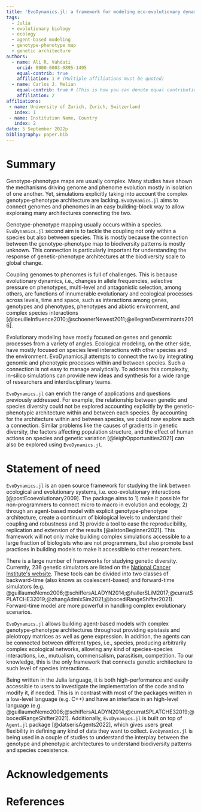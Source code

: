 ```yaml
---
title: 'EvoDynamics.jl: a framework for modeling eco-evolutionary dynamics'
tags:
  - Julia
  - evolutionary biology
  - ecology
  - agent-based modeling
  - genotype-phenotype map
  - genetic architecture
authors:
  - name: Ali R. Vahdati
    orcid: 0000-0003-0895-1495
    equal-contrib: true
    affiliation: 1 # (Multiple affiliations must be quoted)
  - name: Carlos J. Melian
    equal-contrib: true # (This is how you can denote equal contributions between multiple authors)
    affiliation: 2
affiliations:
 - name: University of Zurich, Zurich, Switzerland
   index: 1
 - name: Institution Name, Country
   index: 2
date: 5 September 2022p
bibliography: paper.bib
---
```


# Summary

Genotype-phenotype maps are usually complex. Many studies have shown the mechanisms driving genome and phenome evolution mostly in isolation of one another. Yet, simulations explicitly taking into account the complex genotype-phenotype architecture are lacking. `EvoDynamics.jl` aims to connect genomes and phenomes in an easy building-block way to allow exploraing many architectures connecting the two.

Genotype-phenotype mapping usually occurs within a species. `EvoDynamics.jl` second aim is to tackle the coupling not only within a species but also between species. This is mostly because the connection between the genotype-phenotype map to biodiversity patterns is mostly unknown. This connection is particularly important for understanding the response of genetic-phenotype architectures at the biodiversity scale to global change. 

Coupling genomes to phenomes is full of challenges. This is because evolutionary dynamics, i.e., changes in allele frequencies, selective pressure on phenotypes, multi-level and antagonistic selection, among others, are functions of innumerable evolutionary and ecological processes across levels, time and space, such as interactions among genes, genotypes and phenotypes, phenotypes and abiotic environment, and complex species interactions [@loeuilleInfluence2010;@schoenerNewest2011;@ellegrenDeterminants2016].

Evolutionary modeling have mostly focused on genes and genomic processes from a variety of angles. Ecological modeling, on the other side, have mostly focused on species level interactions with other species and the environment. EvoDynamics.jl attempts to connect the two by integrating genomic and phenotypic processes within and between species. Such a connection is not easy to manage analytically. To address this complexity, in-silico simulations can provide new ideas and synthesis for a wide range of researchers and interdisciplinary teams. 

`EvoDynamics.jl` can enrich the range of applications and questions previously addressed. For example, the relationship between genetic and species diversity could not be explored accounting explicitly by the genetic-phenotypic architecture within and between each species. By accounting for the architecture within and between species, we could now explore such a connection. Similar problems like the causes of gradients in genetic diversity, the factors affecting population structure, and the effect of human actions on species and genetic variation [@leighOpportunities2021] can also be explored using `EvoDynamics.jl`. 

# Statement of need

`EvoDynamics.jl` is an open source framework for studying the link between ecological and evolutionary systems, i.e. eco-evolutionary interactions [@postEcoevolutionary2009].
The package aims to 1) make it possible for non-programmers to connect micro to macro in evolution and ecology, 2) through an agent-based model with explicit genotype-phenotype architecture, create a continuum of biological levels to understand their coupling and robustness and 3) provide a tool to ease the reproducibility, replication and extension of the results [@alstonBeginner2021]. This framework will not only make building complex simulations accessible to a large fraction of biologists who are not programmers, but also promote best practices in building models to make it accessible to other researchers.

There is a large number of frameworks for studying genetic diversity. Currently, 236 genetic simulators are listed on the [National Cancer Institute's website](https://surveillance.cancer.gov/genetic-simulation-resources/packages/). These tools can be divided into two classes of backward-time (also knows as coalescent-based) and forward-time simulators (e.g. @guillaumeNemo2006;@schiffersALADYN2014;@hallerSLiM2017;@curratSPLATCHE32019;@zhangAdmixSim2021;@bocediRangeShifter2021). Forward-time model are more powerful in handling complex evolutionary scenarios.

`EvoDynamics.jl` allows building agent-based models with complex genotype-phenotype architectures throughout providing epistasis and pleiotropy matrices as well as gene expression. In addition, the agents can be connected between different types, i.e., species, producing arbitrarily complex ecological networks, allowing any kind of species-species interactions, i.e., mutualism, commensalism, parasitism, competition. To our knowledge, this is the only framework that connects genetic architecture to such level of species interactions.

Being written in the Julia language, it is both high-performance and easily accessible to users to investigate the implementation of the code and to modify it, if needed. This is in contrast with most of the packages written in a low-level language (e.g. C++) and have an interface in an high-level language (e.g. @guillaumeNemo2006;@schiffersALADYN2014;@curratSPLATCHE32019;@bocediRangeShifter2021). Additionally, `EvoDynamics.jl` is built on top of `Agent.jl` package [@datserisAgents2022], which gives users great flexibility in defining any kind of data they want to collect. `EvoDynamics.jl` is being used in a couple of studies to understand the interplay between the genotype and phenotypic architectures to understand biodiversity patterns and species coexistence.



# Acknowledgements


# References

